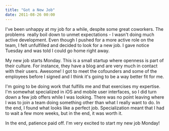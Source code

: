 ```yaml
---
title: "Got a New Job"
date: 2011-08-26 00:00
---
```


I've been unhappy at my job for a while, despite some great coworkers. The problems &nbsp;really boil down to unmet expectations - I wasn't doing much active development. Even though I pushed for a more active role on the team, I felt unfulfilled and decided to look for a new job. I gave notice Tuesday and was told I could go home right away.

My new job starts Monday. This is a small startup where openness is part of their culture. For instance, they have a blog and are very much in contact with their users. Awesome! I got to meet the cofounders and some of the employees before I signed and I think it's going to be a way better fit for me.

I'm going to be doing work that fulfills me and that exercises my expertise. I'm somewhat specialized in iOS and mobile user interfaces, so I did turn down a few job offers while I was looking. There was no point leaving where I was to join a team doing something other than what I really want to do. In the end, I found what looks like a perfect job. Specialization meant that I had to wait a few more weeks, but in the end, it was worth it.

In the end, patience paid off. I'm very excited to start my new job Monday!

<!-- more -->
